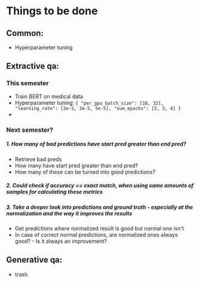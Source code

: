 # Things to be done

## Common:
- Hyperparameter tuning

## Extractive qa:

### This semester
- Train BERT on medical data
- Hyperparameter tuning: `{
  "per_gpu_batch_size": [16, 32],
  "learning_rate": [2e-5, 3e-5, 5e-5],
  "num_epochs": [2, 3, 4]
  }`
- 

### Next semester?

##### 1. How many of bad predictions have start pred greater than end pred?
- Retrieve bad preds
- How many have start pred greater than end pred?
- How many of these can be turned into good predictions?

##### 2. Could check if accuracy == exact match, when using same amounts of samples for calculating these metrics

##### 3. Take a deeper look into predictions and ground truth - especially at the normalization and the way it improves the results
- Get predictions where normalized result is good but normal one isn't
- In case of correct normal predictions, are normalized ones always good? - Is it always an improvement?

## Generative qa:
- trash

